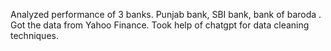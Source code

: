 Analyzed performance of 3 banks. Punjab bank, SBI bank, bank of baroda .
Got the data from Yahoo Finance. 
Took help of chatgpt for data cleaning techniques.
